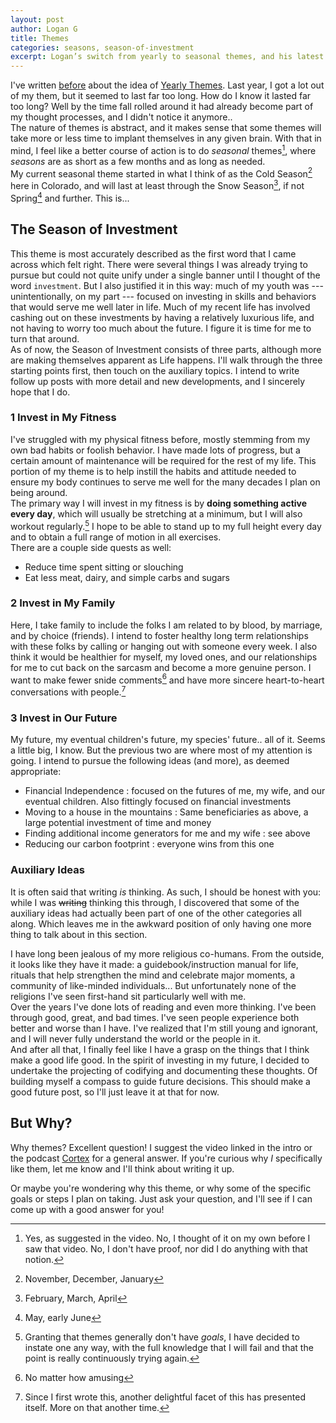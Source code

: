 ```yaml
---
layout: post
author: Logan G
title: Themes
categories: seasons, season-of-investment
excerpt: Logan’s switch from yearly to seasonal themes, and his latest.
---
```

I've written [before][1] about the idea of [Yearly Themes][2]. Last year, I got a lot out of my them, but it seemed to last far too long. How do I know it lasted far too long? Well by the time fall rolled around it had already become part of my thought processes, and I didn't notice it anymore..  
The nature of themes is abstract, and it makes sense that some themes will take more or less time to implant themselves in any given brain. With that in mind, I feel like a better course of action is to do _seasonal_ themes[^4], where _seasons_ are as short as a few months and as long as needed.  
My current seasonal theme started in what I think of as the Cold Season[^5] here in Colorado, and will last at least through the Snow Season[^6], if not Spring[^7] and further. This is...  

## The Season of Investment ##

This theme is most accurately described as the first word that I came across which felt right. There were several things I was already trying to pursue but could not quite unify under a single banner until I thought of the word `investment`. But I also justified it in this way: much of my youth was --- unintentionally, on my part --- focused on investing in skills and behaviors that would serve me well later in life. Much of my recent life has involved cashing out on these investments by having a relatively luxurious life, and not having to worry too much about the future. I figure it is time for me to turn that around.  
As of now, the Season of Investment consists of three parts, although more are making themselves apparent as Life happens. I'll walk through the three starting points first, then touch on the auxiliary topics. I intend to write follow up posts with more detail and new developments, and I sincerely hope that I do.  

### 1 Invest in My Fitness ###

I've struggled with my physical fitness before, mostly stemming from my own bad habits or foolish behavior. I have made lots of progress, but a certain amount of maintenance will be required for the rest of my life. This portion of my theme is to help instill the habits and attitude needed to ensure my body continues to serve me well for the many decades I plan on being around.  
The primary way I will invest in my fitness is by **doing something active every day**, which will usually be stretching at a minimum, but I will also workout regularly.[^8] I hope to be able to stand up to my full height every day and to obtain a full range of motion in all exercises.  
There are a couple side quests as well:
* Reduce time spent sitting or slouching
* Eat less meat, dairy, and simple carbs and sugars

### 2 Invest in My Family ###
Here, I take family to include the folks I am related to by blood, by marriage, and by choice (friends). I intend to foster healthy long term relationships with these folks by calling or hanging out with someone every week. I also think it would be healthier for myself, my loved ones, and our relationships for me to cut back on the sarcasm and become a more genuine person. I want to make fewer snide comments[^3] and have more sincere heart-to-heart conversations with people.[^9]

### 3 Invest in Our Future ###
My future, my eventual children's future, my species' future.. all of it. Seems a little big, I know. But the previous two are where most of my attention is going. I intend to pursue the following ideas (and more), as deemed appropriate:
* Financial Independence : focused on the futures of me, my wife, and our eventual children. Also fittingly focused on financial investments
* Moving to a house in the mountains : Same beneficiaries as above, a large potential investment of time and money
* Finding additional income generators for me and my wife : see above
* Reducing our carbon footprint : everyone wins from this one

### Auxiliary Ideas ###
It is often said that writing _is_ thinking. As such, I should be honest with you: while I was  ~~writing~~ thinking this through, I discovered that some of the auxiliary ideas had actually been part of one of the other categories all along. Which leaves me in the awkward position of only having one more thing to talk about in this section.  

I have long been jealous of my more religious co-humans. From the outside, it looks like they have it made: a guidebook/instruction manual for life, rituals that help strengthen the mind and celebrate major moments, a community of like-minded individuals... But unfortunately none of the religions I've seen first-hand sit particularly well with me.  
Over the years I've done lots of reading and even more thinking. I've been through good, great, and bad times. I've seen people experience both better and worse than I have. I've realized that I'm still young and ignorant, and I will never fully understand the world or the people in it.  
And after all that, I finally feel like I have a grasp on the things that I think make a good life good. In the spirit of investing in my future, I decided to undertake the projecting of codifying and documenting these thoughts. Of building myself a compass to guide future decisions. This should make a good future post, so I'll just leave it at that for now.

## But Why? ##
Why themes? Excellent question! I suggest the video linked in the intro or the podcast [Cortex](https://relay.fm/cortex) for a general answer. If you're curious why _I_ specifically like them, let me know and I'll think about writing it up.  

Or maybe you're wondering why this theme, or why some of the specific goals or steps I plan on taking. Just ask your question, and I'll see if I can come up with a good answer for you!

[1]: https://hencefarthing.blog/2019/01/17/JOMO/
[2]: https://www.cgpgrey.com/blog/your-theme
[^3]: No matter how amusing
[^4]: Yes, as suggested in the video. No, I thought of it on my own before I saw that video. No, I don't have proof, nor did I do anything with that notion.
[^5]: November, December, January
[^6]: February, March, April
[^7]: May, early June
[^8]: Granting that themes generally don't have _goals_, I have decided to instate one any way, with the full knowledge that I will fail and that the point is really continuously trying again.
[^9]: Since I first wrote this, another delightful facet of this has presented itself. More on that another time.